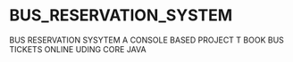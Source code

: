 # BUS_RESERVATION_SYSTEM
BUS RESERVATION SYSYTEM A CONSOLE BASED PROJECT T BOOK BUS TICKETS ONLINE UDING CORE JAVA
